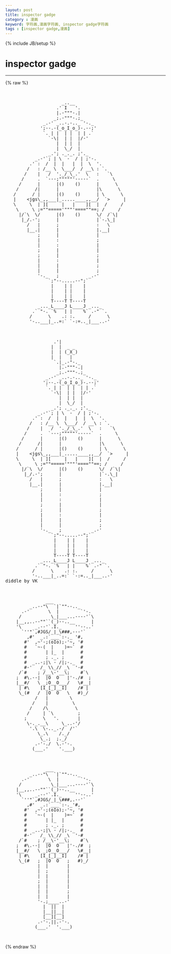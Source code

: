 ```yaml
---
layout: post
title: inspector gadge
category : 漫画
keyword: 字符画,漫画字符画, inspector gadge字符画
tags : [inspector gadge,漫画]
---
```

{% include JB/setup %}
# inspector gadge
---
{% raw %}
<pre>


                     _..__
                   .&#039; I   &#039;.
                   |.-&quot;&quot;&quot;-.|
                  _;.-&quot;&quot;&quot;-.;_
              _.-&#039; _..-.-.._ &#039;-._
             &#039;;--.-(_o_I_o_)-.--;&#039;
              `. | |  | |  | | .`
                `-\|  | |  |/-&#039;
                   |  | |  |
                   |  \_/  |
                _.&#039;; ._._. ;&#039;._
           _.-&#039;`; | \  -  / | ;&#039;-.
         .&#039; :  /  |  |   |  |  \  &#039;.
        /   : /__ \  \___/  / __\ : `.
       /    |   /  &#039;._/_\_.&#039;  \   :   `\
      /     .  `---;&quot;&quot;&quot;&quot;&quot;&#039;-----`  .     \
     /      |      |()    ()      |      \
    /      /|      |              |\      \
   /      / |      |()    ()      | \      \
   |    &lt;jgs\_,,___|_.....____,,__/  `&gt;     |
   \     \  | ][     |   |    ][  |  /     /
    \     \ ;=&quot;&quot;=====&#039;&quot;&quot;&quot;&#039;====&quot;&quot;==; /     /
     |/`\  \/      |()    ()      \/  /`\|
      |_/.-&#039;;      |              |`-.\_|
        /   |      ;              :   \
        |__.|      |              |.__|
            ;      |              |
            |      :              ;
            |      :              |
            ;      |              |
            ;      |              ;
            |      :              |
            |      |              ;
            |      |              ;
            &#039;-._   ;           _.-&#039;
                `;&quot;--.....--&quot;;`
                 |    | |    |
                 |    | |    |
                 |    | |    |
                 T----T T----T
            _..._L____J L____J _..._
          .` &quot;-. `%   | |    %` .-&quot; `.
         /      \    .: :.     /      \
         &#039;-..___|_..=:` `-:=.._|___..-&#039;



                  .&#039;|
                 |  |  _ _
                 |  | (_X_)
                 |  |   |
                  `.|_.-&quot;-._
                    |.-&quot;&quot;&quot;-.|
                   _;.-&quot;&quot;&quot;-.;_
               _.-&#039; _..-.-.._ &#039;-._
              &#039;;--.-(_o_I_o_)-.--;&#039;
               `. | |  | |  | | .`
                 `-\|  | |  |/-&#039;
                    |  | |  |
                    |  \_/  |
                 _.&#039;; ._._. ;&#039;._
            _.-&#039;`; | \  -  / | ;&#039;-.
          .&#039; :  /  |  |   |  |  \  &#039;.
         /   : /__ \  \___/  / __\ : `.
        /    |   /  &#039;._/_\_.&#039;  \   :   `\
       /     .  `---;&quot;&quot;&quot;&quot;&quot;&#039;-----`  .     \
      /      |      |()    ()      |      \
     /      /|      |              |\      \
    /      / |      |()    ()      | \      \
    |    &lt;jgs\_,,___|_.....____,,__/  `&gt;     |
    \     \  | ][     |   |    ][  |  /     /
     \     \ ;=&quot;&quot;=====&#039;&quot;&quot;&quot;&#039;====&quot;&quot;==; /     /
      |/`\  \/      |()    ()      \/  /`\|
       |_/.-&#039;;      |              |`-.\_|
         /   |      ;              :   \
         |__.|      |              |.__|
             ;      |              |
             |      :              ;
             |      :              |
             ;      |              |
             ;      |              ;
             |      :              |
             |      |              ;
             |      |              ;
             &#039;-._   ;           _.-&#039;
                 `;&quot;--.....--&quot;;`
                  |    | |    |
                  |    | |    |
                  |    | |    |
                  T----T T----T
             _..._L____J L____J _..._
           .` &quot;-. `%   | |    %` .-&quot; `.
          /      \    .: :.     /      \
          &#039;-..___|_..=:` `-:=.._|___..-&#039;
diddle by VK



               ___
         _..--&quot;\  `|`&quot;&quot;--.._
      .-&#039;       \  |        `&#039;-.
     /           \_|___...----&#039;`\
    |__,,..--&quot;&quot;``(_)--..__      |
    &#039;\     _.--&#039;`.I._     &#039;&#039;--..&#039;
      `&#039;&#039;&quot;`,#JGS/_|_\###,---&#039;`
        ,#&#039;  _.:`___`:-._ &#039;#,
       #&#039;  ,~&#039;-;(oIo);-&#039;~, &#039;#
       #   `~-(  |    )=~`  #
       #       | |_  |      #
       #       ; ._. ;      #
       #  _..-;|\ - /|;-._  #
       #-&#039;   /_ \\_// _\  &#039;-#
     /`#    ; /__\-&#039;__\;    #`\
    ;  #\.--|  |O  O   |&#039;-./#  ;
    |__#/   \ _;O__O___/   \#__|
     | #\    [I_[_]__I]    /# |
     \_(#   /  |O  O   \   #)_/
           /   |        \
          /    |         \
         /    /\          \
        /     | `\         ;
       ;      \   &#039;.       |
        \-._.__\     \_..-&#039;/
         &#039;.\  \-.._.-/  /&#039;`
            \_.\    /._/
             \_.;  ;._/
           .-&#039;-./  \.-&#039;-.
          (___.&#039;    &#039;.___)



               ___
         _..--&quot;\  `|`&quot;&quot;--.._
      .-&#039;       \  |        `&#039;-.
     /           \_|___...----&#039;`\
    |__,,..--&quot;&quot;``(_)--..__      |
    &#039;\     _.--&#039;`.I._     &#039;&#039;--..&#039;
      `&#039;&#039;&quot;`,#JGS/_|_\###,.--&#039;`
        ,#&#039;  _.:`___`:-._&#039;#,
       #&#039;  ,~&#039;-;(oIo);-&#039;~, &#039;#
       #   `~-(  |    )=~`  #
       #       | |_  |      #
       #       ; ._. ;      #
       #  _..-;|\ - /|;-._  #
       #-&#039;   /_ \\_// _\  &#039;-#
     /`#    ; /__\-&#039;__\;    #`\
    ;  #\.--|  |O  O   |&#039;-./#  ;
    |__#/   \ _;O__O___/   \#__|
     | #\    [I_[_]__I]    /# |
     \_(#   ;  |O  O   ;   #)_/
            |  |       |
            |  ;       |
            |  |       |
            ;  |       |
            |  |       |
            |  |       ;
            |  |       |
            &#039;-.;____..-&#039;
              |  ||  |
              |__||__|
              [__][__]
            .-&#039;-.||.-&#039;-.
           (___.&#039;  &#039;.___)

 </pre>
{% endraw %}
